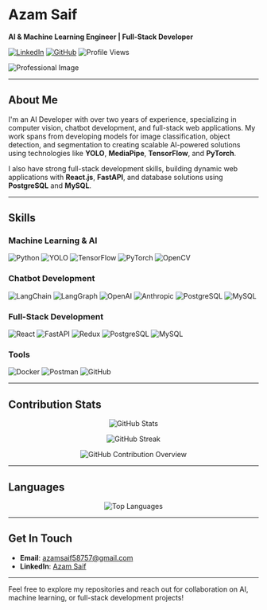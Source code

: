 # **Azam Saif**

**AI & Machine Learning Engineer | Full-Stack Developer**

[![LinkedIn](https://img.shields.io/badge/LinkedIn-Profile-blue)](your-linkedin-url) [![GitHub](https://img.shields.io/badge/GitHub-Profile-black)](your-github-url) ![Profile Views](https://komarev.com/ghpvc/?username=AzamSaif58757&style=flat-square)

![Professional Image](https://images.unsplash.com/photo-1521747116042-5a810fda9664?crop=entropy&cs=tinysrgb&fit=max&fm=jpg&ixid=MnwzNjUyOXwwfDF8c2VhcmNofDF8fGFpJTIwZGV2ZWxvcGVyJTIwY29kZXxlbnwwfHx8fDE2OTIzMjM0NzU&ixlib=rb-4.0.3&q=80&w=400)


---

## **About Me**

I'm an AI Developer with over two years of experience, specializing in computer vision, chatbot development, and full-stack web applications. My work spans from developing models for image classification, object detection, and segmentation to creating scalable AI-powered solutions using technologies like **YOLO**, **MediaPipe**, **TensorFlow**, and **PyTorch**.

I also have strong full-stack development skills, building dynamic web applications with **React.js**, **FastAPI**, and database solutions using **PostgreSQL** and **MySQL**.

---

## **Skills**

### **Machine Learning & AI**

![Python](https://img.shields.io/badge/Python-FFD43B?style=for-the-badge&logo=python&logoColor=blue)
![YOLO](https://img.shields.io/badge/YOLO-00FFFF?style=for-the-badge)
![TensorFlow](https://img.shields.io/badge/TensorFlow-FF6F00?style=for-the-badge&logo=tensorflow&logoColor=white)
![PyTorch](https://img.shields.io/badge/PyTorch-EE4C2C?style=for-the-badge&logo=pytorch&logoColor=white)
![OpenCV](https://img.shields.io/badge/OpenCV-5C3EE8?style=for-the-badge&logo=opencv&logoColor=white)

### **Chatbot Development**

![LangChain](https://img.shields.io/badge/LangChain-4EA94B?style=for-the-badge)
![LangGraph](https://img.shields.io/badge/LangGraph-FFD700?style=for-the-badge)
![OpenAI](https://img.shields.io/badge/OpenAI-412991?style=for-the-badge&logo=openai&logoColor=white)
![Anthropic](https://img.shields.io/badge/Anthropic-FF4500?style=for-the-badge)
![PostgreSQL](https://img.shields.io/badge/PostgreSQL-316192?style=for-the-badge&logo=postgresql&logoColor=white)
![MySQL](https://img.shields.io/badge/MySQL-4479A1?style=for-the-badge&logo=mysql&logoColor=white)

### **Full-Stack Development**

![React](https://img.shields.io/badge/React-20232A?style=for-the-badge&logo=react&logoColor=61DAFB)
![FastAPI](https://img.shields.io/badge/FastAPI-009688?style=for-the-badge&logo=fastapi&logoColor=white)
![Redux](https://img.shields.io/badge/Redux-764ABC?style=for-the-badge&logo=redux&logoColor=white)
![PostgreSQL](https://img.shields.io/badge/PostgreSQL-316192?style=for-the-badge&logo=postgresql&logoColor=white)
![MySQL](https://img.shields.io/badge/MySQL-4479A1?style=for-the-badge&logo=mysql&logoColor=white)

### **Tools**

![Docker](https://img.shields.io/badge/Docker-2496ED?style=for-the-badge&logo=docker&logoColor=white)
![Postman](https://img.shields.io/badge/Postman-FF6C37?style=for-the-badge&logo=postman&logoColor=white)
![GitHub](https://img.shields.io/badge/GitHub-181717?style=for-the-badge&logo=github&logoColor=white)

---

## **Contribution Stats**

<p align="center">
  <img src="https://github-readme-stats.vercel.app/api?username=AzamSaif47&show_icons=true&theme=default&count_private=true" alt="GitHub Stats" />
</p>

<p align="center">
  <img src="https://github-readme-streak-stats.herokuapp.com/?user=AzamSaif47&theme=default" alt="GitHub Streak" />
</p>

<p align="center">
  <img src="https://github-profile-summary-cards.vercel.app/api/cards/profile-details?username=AzamSaif47&theme=default" alt="GitHub Contribution Overview" />
</p>

---

## **Languages**

<p align="center">
  <img src="https://github-readme-stats.vercel.app/api/top-langs/?username=AzamSaif47&layout=compact&theme=default" alt="Top Languages" />
</p>

---

## **Get In Touch**

- **Email**: azamsaif58757@gmail.com
- **LinkedIn**: [Azam Saif](your-linkedin-url)

---

Feel free to explore my repositories and reach out for collaboration on AI, machine learning, or full-stack development projects!

